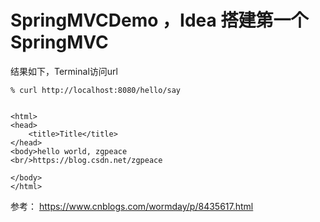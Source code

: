 # SpringMVCDemo ，Idea 搭建第一个SpringMVC

结果如下，Terminal访问url
```
% curl http://localhost:8080/hello/say


<html>
<head>
    <title>Title</title>
</head>
<body>hello world, zgpeace
<br/>https://blog.csdn.net/zgpeace

</body>
</html>

```

参考：
https://www.cnblogs.com/wormday/p/8435617.html
